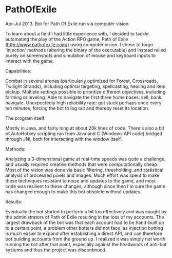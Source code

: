 PathOfExile
===========

Apr-Jul 2013. Bot for Path Of Exile run via computer vision.

To learn about a field I had little experience with, I decided to tackle automating the play of the Action RPG game, Path of Exile (http://www.pathofexile.com/) using computer vision. I chose to forgo 'injection' methods (altering the binary of the executable) and instead relied purely on screenshots and simulation of mouse and keyboard inputs to interact with the game.


Capabilities:

Combat in several arenas (particularly optimized for Forest, Crossroads, Twilight Strands), including optimal targeting, spellcasting, healing and item pickup. Multiple settings possible to prioritize different objectives, including farming or leveling.
Able to navigate the first three home bases: sell, bank, navigate.
Unexpectedly high reliability rate: got stuck perhaps once every ten minutes, forcing the bot to log out and thereby reset its location.


The program itself:

Mostly in Java, and fairly long at about 20k lines of code. There's also a bit of AutoHotkey scripting run from Java and C (Windows API code) bridged through JNI, both for interacting with the window itself.


Methods:

Analyzing a 3-dimensional game at real-time speeds was quite a challenge, and usually required creative methods that were computationally cheap. Most of the vision was done via basic filtering, thresholding, and statistical analysis of processed pixels and images. Much effort was spent to make these techniques resistant to noise and updates to the game, and most code was resilient to these changes, although since then I'm sure the game has changed enough to make this bot obsolete without updates.


Results:

Eventually the bot started to perform a bit too effectively and was caught by the administrators of Path of Exile resulting in the loss of my accounts. The largest drawback of the bot was that each account had to be hand-built up to a certain point, a problem other botters did not face, as injection botting is much easier to expand after establishing a direct API, and can therefore bot building accounts from the ground up. I realized it was simply not worth running the bot after that point, especially against the headwinds of anti-bot systems and thus the project was discontinued.
